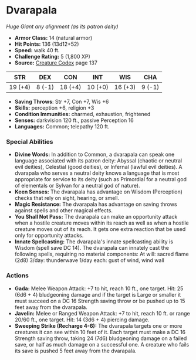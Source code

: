 # Dvarapala

*Huge* *Giant* *any alignment (as its patron deity)*

- **Armor Class:** 14 (natural armor)
- **Hit Points:** 136 (13d12+52)
- **Speed:** walk 40 ft.
- **Challenge Rating:** 5 (1,800 XP)
- **Source:** [Creature Codex](https://koboldpress.com/kpstore/product/creature-codex-for-5th-edition-dnd) page 137

| STR | DEX | CON | INT | WIS | CHA |
| --- | --- | --- | --- | --- | --- |
| 19 (+4) | 8 (-1) | 18 (+4) | 10 (+0) | 16 (+3) | 9 (-1) |

- **Saving Throws**: Str +7, Con +7, Wis +6
- **Skills:** perception +6, religion +3
- **Condition Immunities:** charmed, exhaustion, frightened
- **Senses:** darkvision 120 ft., passive Perception 16
- **Languages:** Common; telepathy 120 ft.

### Special Abilities

- **Divine Words:** In addition to Common, a dvarapala can speak one language associated with its patron deity: Abyssal (chaotic or neutral evil deities), Celestial (good deities), or Infernal (lawful evil deities). A dvarapala who serves a neutral deity knows a language that is most appropriate for service to its deity (such as Primordial for a neutral god of elementals or Sylvan for a neutral god of nature).
- **Keen Senses:** The dvarapala has advantage on Wisdom (Perception) checks that rely on sight, hearing, or smell.
- **Magic Resistance:** The dvarapala has advantage on saving throws against spells and other magical effects.
- **You Shall Not Pass:** The dvarapala can make an opportunity attack when a hostile creature moves within its reach as well as when a hostile creature moves out of its reach. It gets one extra reaction that be used only for opportunity attacks.
- **Innate Spellcasting:** The dvarapala's innate spellcasting ability is Wisdom (spell save DC 14). The dvarapala can innately cast the following spells, requiring no material components:
At will: sacred flame (2d8)
3/day: thunderwave
1/day each: gust of wind, wind wall

### Actions

- **Gada:** Melee Weapon Attack: +7 to hit, reach 10 ft., one target. Hit: 25 (6d6 + 4) bludgeoning damage and if the target is Large or smaller it must succeed on a DC 16 Strength saving throw or be pushed up to 15 feet away from the dvarapala.
- **Javelin:** Melee or Ranged Weapon Attack: +7 to hit, reach 10 ft. or range 20/60 ft., one target. Hit: 14 (3d6 + 4) piercing damage.
- **Sweeping Strike (Recharge 4-6):** The dvarapala targets one or more creatures it can see within 10 feet of it. Each target must make a DC 16 Strength saving throw, taking 24 (7d6) bludgeoning damage on a failed save, or half as much damage on a successful one. A creature who fails its save is pushed 5 feet away from the dvarapala.


